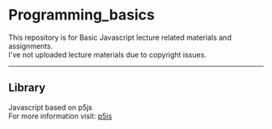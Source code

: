 # Programming_basics
This repository is for Basic Javascript lecture related materials and assignments.  
I've not uploaded lecture materials due to copyright issues.  

---
## Library
Javascript based on p5js  
For more information visit: [p5js](https://p5js.org/) 